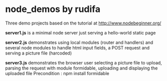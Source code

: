 node_demos by rudifa
====================

Three demo projects based on the tutorial at http://www.nodebeginner.org/

**server1.js** is a minimal node server just serving a hello-world static page

**server2.js** demonstrates using local modules (router and handlers) and
several node modules to handle html input fields, a POST request 
and serving a picture file (harcoded)

**server3.js** demonstrates the browser user selecting a picture file to upload,
parsing the request with module formidable, uploading and displaying the uploaded file
Precondition : npm install formidable


